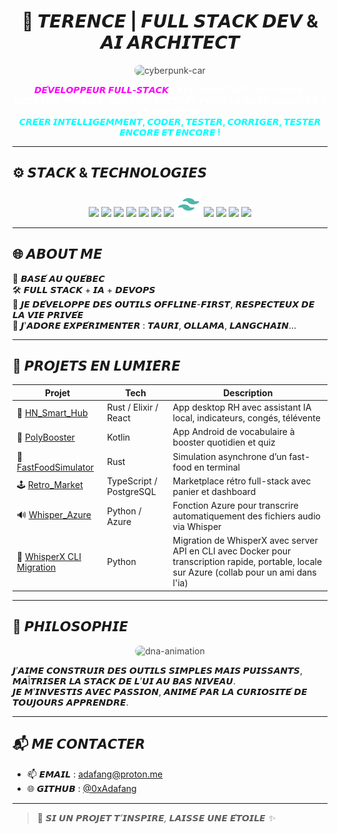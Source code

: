 
<h1 align="center">🧠 𝙏𝙀𝙍𝙀𝙉𝘾𝙀 | 𝙁𝙐𝙇𝙇 𝙎𝙏𝘼𝘾𝙆 𝘿𝙀𝙑 & 𝘼𝙄 𝘼𝙍𝘾𝙃𝙄𝙏𝙀𝘾𝙏</h1>

<p align="center">
  <img src="assets/cardash2.gif" width="300" alt="cyberpunk-car" style="opacity:0.8; border-radius:12px;" />
</p>

<p align="center">
  <b style="color:#f0f">
    𝘿𝙀́𝙑𝙀𝙇𝙊𝙋𝙋𝙀𝙐𝙍 𝙁𝙐𝙇𝙇-𝙎𝙏𝘼𝘾𝙆 
  </b>
  <span style="color:white">
    𝙀𝙓𝙋𝙇𝙊𝙍𝘼𝙉𝙏 𝙇𝙀𝙎 𝘼𝙋𝙋𝙎 𝙒𝙀𝘽, 𝘿𝙀𝙎𝙆𝙏𝙊𝙋, 𝙈𝙊𝘽𝙄𝙇𝙀, 𝘼𝙑𝙀𝘾 𝙐𝙉 𝙄𝙉𝙏𝙀́𝙍𝙀̂𝙏 𝙋𝙊𝙐𝙍 𝙇𝙀 𝙍𝙐𝙎𝙏-𝙐𝙉𝙄𝙑𝙀𝙍𝙎 & 𝙇𝙀 𝘾𝙇𝙊𝙐𝘿/𝙄𝘼.
  </span><br>
  <b style="color:#0ff">
    𝘾𝙍𝙀́𝙀𝙍 𝙄𝙉𝙏𝙀𝙇𝙇𝙄𝙂𝙀𝙈𝙈𝙀𝙉𝙏, 𝘾𝙊𝘿𝙀𝙍, 𝙏𝙀𝙎𝙏𝙀𝙍, 𝘾𝙊𝙍𝙍𝙄𝙂𝙀𝙍, 𝙏𝙀𝙎𝙏𝙀𝙍 𝙀𝙉𝘾𝙊𝙍𝙀 𝙀𝙏 𝙀𝙉𝘾𝙊𝙍𝙀 !
  </b>
</p>

---

## ⚙️ 𝙎𝙏𝘼𝘾𝙆 & 𝙏𝙀𝘾𝙃𝙉𝙊𝙇𝙊𝙂𝙄𝙀𝙎

<p align="center">
  <img src="https://cdn.jsdelivr.net/gh/devicons/devicon/icons/typescript/typescript-original.svg" width="40" />
  <img src="https://cdn.jsdelivr.net/gh/devicons/devicon/icons/rust/rust-original.svg" width="40" />
  <img src="https://cdn.jsdelivr.net/gh/devicons/devicon/icons/go/go-original.svg" width="40" />
  <img src="https://cdn.jsdelivr.net/gh/devicons/devicon/icons/python/python-original.svg" width="40" />
  <img src="https://cdn.jsdelivr.net/gh/devicons/devicon/icons/kotlin/kotlin-original.svg" width="40" />
  <img src="https://cdn.jsdelivr.net/gh/devicons/devicon/icons/elixir/elixir-original.svg" width="40" />
  <img src="https://cdn.jsdelivr.net/gh/devicons/devicon/icons/react/react-original.svg" width="40" />
  <img src="https://raw.githubusercontent.com/PKief/vscode-material-icon-theme/main/icons/tailwindcss.svg" width="40" />
  <img src="https://cdn.jsdelivr.net/gh/devicons/devicon/icons/postgresql/postgresql-original.svg" width="40" />
  <img src="https://cdn.jsdelivr.net/gh/devicons/devicon/icons/docker/docker-original.svg" width="40" />
  <img src="https://cdn.jsdelivr.net/gh/devicons/devicon/icons/azure/azure-original.svg" width="40" />
  <img src="https://cdn.jsdelivr.net/gh/devicons/devicon/icons/bash/bash-original.svg" width="40" />
</p>

---

## 🌐 𝘼𝘽𝙊𝙐𝙏 𝙈𝙀

📍 𝘽𝘼𝙎𝙀́ 𝘼𝙐 𝙌𝙐𝙀́𝘽𝙀𝘾  
🛠️ 𝙁𝙐𝙇𝙇 𝙎𝙏𝘼𝘾𝙆 + 𝙄𝘼 + 𝘿𝙀𝙑𝙊𝙋𝙎  
🧠 𝙅𝙀 𝘿𝙀́𝙑𝙀𝙇𝙊𝙋𝙋𝙀 𝘿𝙀𝙎 𝙊𝙐𝙏𝙄𝙇𝙎 𝙊𝙁𝙁𝙇𝙄𝙉𝙀-𝙁𝙄𝙍𝙎𝙏, 𝙍𝙀𝙎𝙋𝙀𝘾𝙏𝙀𝙐𝙓 𝘿𝙀 𝙇𝘼 𝙑𝙄𝙀 𝙋𝙍𝙄𝙑𝙀́𝙀  
🧪 𝙅'𝘼𝘿𝙊𝙍𝙀 𝙀𝙓𝙋𝙀́𝙍𝙄𝙈𝙀𝙉𝙏𝙀𝙍 : 𝙏𝘼𝙐𝙍𝙄, 𝙊𝙇𝙇𝘼𝙈𝘼, 𝙇𝘼𝙉𝙂𝘾𝙃𝘼𝙄𝙉...

---

## 🚀 𝙋𝙍𝙊𝙅𝙀𝙏𝙎 𝙀𝙉 𝙇𝙐𝙈𝙄𝙀̀𝙍𝙀

| Projet | Tech | Description |
|--------|------|-------------|
| 🔐 [HN_Smart_Hub](https://github.com/0xAdafang/HN_Smart_Hub) | Rust / Elixir / React | App desktop RH avec assistant IA local, indicateurs, congés, télévente |
| 📱 [PolyBooster](https://github.com/0xAdafang/PolyBooster) | Kotlin | App Android de vocabulaire à booster quotidien et quiz |
| 🍔 [FastFoodSimulator](https://github.com/0xAdafang/FastFoodSimulator) | Rust | Simulation asynchrone d’un fast-food en terminal |
| 🕹 [Retro_Market](https://github.com/0xAdafang/Retro_Market) | TypeScript / PostgreSQL | Marketplace rétro full-stack avec panier et dashboard |
| 🔊 [Whisper_Azure](https://github.com/0xAdafang/Whisper_Azure) | Python / Azure | Fonction Azure pour transcrire automatiquement des fichiers audio via Whisper |
| 🧭 [WhisperX CLI Migration](https://github.com/0xAdafang/WhisperX-worker-Api_Server) | Python | Migration de WhisperX avec server API en CLI avec Docker pour transcription rapide, portable, locale sur Azure (collab pour un ami dans l'ia) |

---

## 🧬 𝙋𝙃𝙄𝙇𝙊𝙎𝙊𝙋𝙃𝙄𝙀

<p align="center">
  <img src="assets/dna4.gif" width="300" alt="dna-animation" style="opacity:0.8; border-radius:12px;" />
</p>

𝙅’𝘼𝙄𝙈𝙀 𝘾𝙊𝙉𝙎𝙏𝙍𝙐𝙄𝙍 𝘿𝙀𝙎 𝙊𝙐𝙏𝙄𝙇𝙎 **𝙎𝙄𝙈𝙋𝙇𝙀𝙎 𝙈𝘼𝙄𝙎 𝙋𝙐𝙄𝙎𝙎𝘼𝙉𝙏𝙎**, 𝙈𝘼Î𝙏𝙍𝙄𝙎𝙀𝙍 𝙇𝘼 𝙎𝙏𝘼𝘾𝙆 𝘿𝙀 𝙇’𝙐𝙄 𝘼𝙐 𝘽𝘼𝙎 𝙉𝙄𝙑𝙀𝘼𝙐.  
𝙅𝙀 𝙈’𝙄𝙉𝙑𝙀𝙎𝙏𝙄𝙎 𝘼𝙑𝙀𝘾 𝙋𝘼𝙎𝙎𝙄𝙊𝙉, 𝘼𝙉𝙄𝙈𝙀́ 𝙋𝘼𝙍 𝙇𝘼 𝘾𝙐𝙍𝙄𝙊𝙎𝙄𝙏𝙀́ 𝘿𝙀 𝙏𝙊𝙐𝙅𝙊𝙐𝙍𝙎 𝘼𝙋𝙋𝙍𝙀𝙉𝘿𝙍𝙀.

---

## 📬 𝙈𝙀 𝘾𝙊𝙉𝙏𝘼𝘾𝙏𝙀𝙍

- 📫 𝙀𝙈𝘼𝙄𝙇 : [adafang@proton.me](mailto:adafang@proton.me)  
- 🌐 𝙂𝙄𝙏𝙃𝙐𝘽 : [@0xAdafang](https://github.com/0xAdafang)

---

> 🔹 *𝙎𝙄 𝙐𝙉 𝙋𝙍𝙊𝙅𝙀𝙏 𝙏’𝙄𝙉𝙎𝙋𝙄𝙍𝙀, 𝙇𝘼𝙄𝙎𝙎𝙀 𝙐𝙉𝙀 𝙀́𝙏𝙊𝙄𝙇𝙀 ✨*
